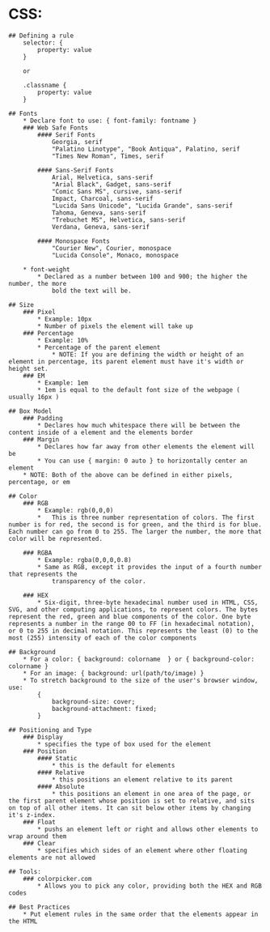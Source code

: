 # CSS:
	## Defining a rule
		selector: {
			property: value
		}

		or

		.classname {
			property: value
		}

	## Fonts
		* Declare font to use: { font-family: fontname }
		### Web Safe Fonts
			#### Serif Fonts
				Georgia, serif
				"Palatino Linotype", "Book Antiqua", Palatino, serif
				"Times New Roman", Times, serif

			#### Sans-Serif Fonts
				Arial, Helvetica, sans-serif
				"Arial Black", Gadget, sans-serif
				"Comic Sans MS", cursive, sans-serif
				Impact, Charcoal, sans-serif
				"Lucida Sans Unicode", "Lucida Grande", sans-serif
				Tahoma, Geneva, sans-serif
				"Trebuchet MS", Helvetica, sans-serif
				Verdana, Geneva, sans-serif

			#### Monospace Fonts
				"Courier New", Courier, monospace
				"Lucida Console", Monaco, monospace

		* font-weight
			* Declared as a number between 100 and 900; the higher the number, the more
				bold the text will be.

	## Size
		### Pixel
			* Example: 10px
			* Number of pixels the element will take up
		### Percentage
			* Example: 10%
			* Percentage of the parent element
				* NOTE: If you are defining the width or height of an element in percentage, its parent element must have it's width or height set.
		### EM
			* Example: 1em
			* 1em is equal to the default font size of the webpage ( usually 16px )

	## Box Model
		### Padding
			* Declares how much whitespace there will be between the content inside of a element and the elements border
		### Margin
			* Declares how far away from other elements the element will be
			* You can use { margin: 0 auto } to horizontally center an element
		* NOTE: Both of the above can be defined in either pixels, percentage, or em

	## Color
		### RGB
		 	* Example: rgb(0,0,0)
			*	This is three number representation of colors. The first number is for red, the second is for green, and the third is for blue. Each number can go from 0 to 255. The larger the number, the more that color will be represented.

		### RGBA
			* Example: rgba(0,0,0,0.8)
			* Same as RGB, except it provides the input of a fourth number that represents the
				transparency of the color.

		### HEX
			* Six-digit, three-byte hexadecimal number used in HTML, CSS, SVG, and other computing applications, to represent colors. The bytes represent the red, green and blue components of the color. One byte represents a number in the range 00 to FF (in hexadecimal notation), or 0 to 255 in decimal notation. This represents the least (0) to the most (255) intensity of each of the color components

	## Background
		* For a color: { background: colorname  } or { background-color: colorname }
		* For an image: { background: url(path/to/image) }
		* To stretch background to the size of the user's browser window, use:
			{
				background-size: cover;
				background-attachment: fixed;
			}

	## Positioning and Type
		### Display
			* specifies the type of box used for the element
		### Position
			#### Static
				* this is the default for elements
			#### Relative
				* this positions an element relative to its parent
			#### Absolute
				* this positions an element in one area of the page, or the first parent element whose position is set to relative, and sits on top of all other items. It can sit below other items by changing it's z-index.
		### Float
			* pushs an element left or right and allows other elements to wrap around them
		### Clear
			* specifies which sides of an element where other floating elements are not allowed

	## Tools:
		### colorpicker.com
			* Allows you to pick any color, providing both the HEX and RGB codes

	## Best Practices
		* Put element rules in the same order that the elements appear in the HTML

